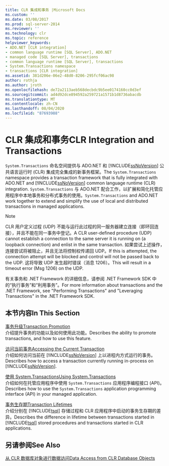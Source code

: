 ```yaml
---
title: CLR 集成和事务 |Microsoft Docs
ms.custom: ''
ms.date: 03/08/2017
ms.prod: sql-server-2014
ms.reviewer: ''
ms.technology: clr
ms.topic: reference
helpviewer_keywords:
- ADO.NET [CLR integration]
- common language runtime [SQL Server], ADO.NET
- managed code [SQL Server], transactions
- common language runtime [SQL Server], transactions
- System.Transactions namespace
- transactions [CLR integration]
ms.assetid: 381d206e-06e2-48d0-8206-295fcf06ac98
author: rothja
ms.author: jroth
ms.openlocfilehash: de72a2113aeb568decbdc9b5ee0174160cc0d3ef
ms.sourcegitcommit: ad4d92dce894592a259721a1571b1d8736abacdb
ms.translationtype: MT
ms.contentlocale: zh-CN
ms.lasthandoff: 08/04/2020
ms.locfileid: "87693988"
---
```

# <a name="clr-integration-and-transactions"></a><span data-ttu-id="709cd-102">CLR 集成和事务</span><span class="sxs-lookup"><span data-stu-id="709cd-102">CLR Integration and Transactions</span></span>
  <span data-ttu-id="709cd-103">`System.Transactions` 命名空间提供与 ADO.NET 和 [!INCLUDE[ssNoVersion](../../includes/ssnoversion-md.md)] 公共语言运行时 (CLR) 集成完全集成的新事务框架。</span><span class="sxs-lookup"><span data-stu-id="709cd-103">The `System.Transactions` namespace provides a transaction framework that is fully integrated with ADO.NET and [!INCLUDE[ssNoVersion](../../includes/ssnoversion-md.md)] common language runtime (CLR) integration.</span></span> <span data-ttu-id="709cd-104">`System.Transactions` 与 ADO.NET 配合工作，以扩展和简化托管应用程序中本地事务和分布式事务的使用。</span><span class="sxs-lookup"><span data-stu-id="709cd-104">`System.Transactions` and ADO.NET work together to extend and simplify the use of local and distributed transactions in managed applications.</span></span>  
  
> [!NOTE]  
>  <span data-ttu-id="709cd-105">CLR 用户定义过程 (UDP) 不能与运行此过程的同一服务器建立连接（即环回连接），并且不能在同一事务中登记。</span><span class="sxs-lookup"><span data-stu-id="709cd-105">A CLR user-defined procedure (UDP) cannot establish a connection to the same server it is running on (a loopback connection) and enlist in the same transaction.</span></span> <span data-ttu-id="709cd-106">如果尝试上述操作，连接尝试将被阻止，并且无法将控制权传递回 UDP。</span><span class="sxs-lookup"><span data-stu-id="709cd-106">If this is attempted, the connection attempt will be blocked and control will not be passed back to the UDP.</span></span> <span data-ttu-id="709cd-107">这将导致 UDP 发生超时错误（消息 1206）。</span><span class="sxs-lookup"><span data-stu-id="709cd-107">This will result in a timeout error (Msg 1206) on the UDP.</span></span>  
  
 <span data-ttu-id="709cd-108">有关事务和 .NET Framework 的详细信息，请参阅 .NET Framework SDK 中的“执行事务”和“利用事务”。</span><span class="sxs-lookup"><span data-stu-id="709cd-108">For more information about transactions and the .NET Framework, see "Performing Transactions" and "Leveraging Transactions" in the .NET Framework SDK.</span></span>  
  
## <a name="in-this-section"></a><span data-ttu-id="709cd-109">本节内容</span><span class="sxs-lookup"><span data-stu-id="709cd-109">In This Section</span></span>  
 [<span data-ttu-id="709cd-110">事务升级</span><span class="sxs-lookup"><span data-stu-id="709cd-110">Transaction Promotion</span></span>](transaction-promotion.md)  
 <span data-ttu-id="709cd-111">介绍提升事务的功能以及如何使用此功能。</span><span class="sxs-lookup"><span data-stu-id="709cd-111">Describes the ability to promote transactions, and how to use this feature.</span></span>  
  
 [<span data-ttu-id="709cd-112">访问当前事务</span><span class="sxs-lookup"><span data-stu-id="709cd-112">Accessing the Current Transaction</span></span>](accessing-the-current-transaction.md)  
 <span data-ttu-id="709cd-113">介绍如何访问当前在 [!INCLUDE[ssNoVersion](../../includes/ssnoversion-md.md)] 上以进程内方式运行的事务。</span><span class="sxs-lookup"><span data-stu-id="709cd-113">Describes how to access a transaction currently running in-process on [!INCLUDE[ssNoVersion](../../includes/ssnoversion-md.md)].</span></span>  
  
 [<span data-ttu-id="709cd-114">使用 System.Transactions</span><span class="sxs-lookup"><span data-stu-id="709cd-114">Using System.Transactions</span></span>](../native-client-ole-db-transactions/transactions.md)  
 <span data-ttu-id="709cd-115">介绍如何在托管应用程序中使用 `System.Transactions` 应用程序编程接口 (API)。</span><span class="sxs-lookup"><span data-stu-id="709cd-115">Describes how to use the `System.Transactions` application programming interface (API) in your managed application.</span></span>  
  
 [<span data-ttu-id="709cd-116">事务生存期</span><span class="sxs-lookup"><span data-stu-id="709cd-116">Transaction Lifetimes</span></span>](transaction-lifetimes.md)  
 <span data-ttu-id="709cd-117">介绍分别在 [!INCLUDE[tsql](../../includes/tsql-md.md)] 存储过程和 CLR 应用程序中启动的事务生存期的差异。</span><span class="sxs-lookup"><span data-stu-id="709cd-117">Describes the difference in lifetime between transactions started in [!INCLUDE[tsql](../../includes/tsql-md.md)] stored procedures and transactions started in CLR applications.</span></span>  
  
## <a name="see-also"></a><span data-ttu-id="709cd-118">另请参阅</span><span class="sxs-lookup"><span data-stu-id="709cd-118">See Also</span></span>  
 [<span data-ttu-id="709cd-119">从 CLR 数据库对象进行数据访问</span><span class="sxs-lookup"><span data-stu-id="709cd-119">Data Access from CLR Database Objects</span></span>](../clr-integration/data-access/data-access-from-clr-database-objects.md)  
  
  
